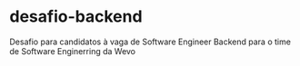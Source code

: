 # desafio-backend
Desafio para candidatos à vaga de Software Engineer Backend para o time de Software Enginerring da Wevo
